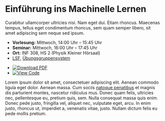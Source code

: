 # Einführung ins Machinelle Lernen

Curabitur ullamcorper ultricies nisi. Nam eget dui. Etiam rhoncus. Maecenas
tempus, tellus eget condimentum rhoncus, sem quam semper libero, sit amet
adipiscing sem neque sed ipsum.

- **Vorlesung:** Mittwoch, 14:00 Uhr &ndash; 15:45 Uhr
- **Seminar:** Mittwoch, 16:00 Uhr &ndash; 17:45 Uhr
- **Ort:** INF 308, HS 2 (Physik Kleiner Hörsaal)
- [LSF](#), [Übungsgruppensystem](#)

<ul class="button-links">
  <li class="highlight">
    <a href="#" title="Download PDF">
      <img src="/assets/img/icons/file-lines.svg" alt="Download PDF" />
    </a>
  </li>
  <li>
    <a href="#" title="View Code">
      <img src="/assets/img/icons/code.svg" alt="View Code" />
    </a>
  </li>
</ul>

Lorem ipsum dolor sit amet, consectetuer adipiscing elit. Aenean commodo ligula
eget dolor. Aenean massa. Cum sociis [natoque penatibus](#) et magnis dis
parturient montes, nascetur ridiculus mus. Donec quam felis, ultricies nec,
pellentesque eu, pretium quis, sem. Nulla consequat massa quis enim. Donec pede
justo, fringilla vel, aliquet nec, vulputate eget, arcu. In enim justo, rhoncus
ut, imperdiet a, venenatis vitae, justo. Nullam dictum felis eu pede mollis
pretium.

